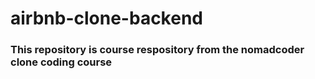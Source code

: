 # airbnb-clone-backend
### This repository is course respository from the nomadcoder clone coding course

